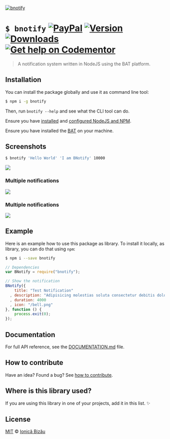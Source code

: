 [![bnotify](http://i.imgur.com/GDWvTpp.png)](#)

# `$ bnotify` [![PayPal](https://img.shields.io/badge/%24-paypal-f39c12.svg)][paypal-donations] [![Version](https://img.shields.io/npm/v/bnotify.svg)](https://www.npmjs.com/package/bnotify) [![Downloads](https://img.shields.io/npm/dt/bnotify.svg)](https://www.npmjs.com/package/bnotify) [![Get help on Codementor](https://cdn.codementor.io/badges/get_help_github.svg)](https://www.codementor.io/johnnyb?utm_source=github&utm_medium=button&utm_term=johnnyb&utm_campaign=github)

> A notification system written in NodeJS using the BAT platform.

## Installation

You can install the package globally and use it as command line tool:

```sh
$ npm i -g bnotify
```

Then, run `bnotify --help` and see what the CLI tool can do.

Ensure you have [installed](https://github.com/IonicaBizau/dotfiles#applications) and [configured NodeJS and NPM](https://github.com/IonicaBizau/dotfiles#npm-config).

Ensure you have installed the [BAT](https://github.com/IonicaBizau/bat#installation) on your machine.

## Screenshots
```sh
$ bnotify 'Hello World' 'I am BNotify' 10000
```
![](http://i.imgur.com/kzaJa58.png)

### Multiple notifications
![](http://i.imgur.com/nnHdnDu.png)

### Multiple notifications
![](http://i.imgur.com/nnHdnDu.png)

## Example

Here is an example how to use this package as library. To install it locally, as library, you can do that using `npm`:

```sh
$ npm i --save bnotify
```

```js
// Dependencies
var BNotify = require("bnotify");

// Show the notification
BNotify({
    title: "Test Notification"
  , description: "Adipisicing molestias soluta consectetur debitis doloribus. Doloremque amet temporibus suscipit quis ipsum vitae rerum ad iure nulla repellat iure molestias. Provident reiciendis veritatis doloribus maxime eum repellendus aut possimus ab!"
  , duration: 4000
  , icon: "/bell.png"
}, function () {
    process.exit(0);
});
```

## Documentation

For full API reference, see the [DOCUMENTATION.md][docs] file.

## How to contribute
Have an idea? Found a bug? See [how to contribute][contributing].

## Where is this library used?
If you are using this library in one of your projects, add it in this list. :sparkles:

## License

[MIT][license] © [Ionică Bizău][website]

[paypal-donations]: https://www.paypal.com/cgi-bin/webscr?cmd=_s-xclick&hosted_button_id=RVXDDLKKLQRJW
[donate-now]: http://i.imgur.com/6cMbHOC.png

[license]: http://showalicense.com/?fullname=Ionic%C4%83%20Biz%C4%83u%20%3Cbizauionica%40gmail.com%3E%20(http%3A%2F%2Fionicabizau.net)&year=2015#license-mit
[website]: http://ionicabizau.net
[contributing]: /CONTRIBUTING.md
[docs]: /DOCUMENTATION.md